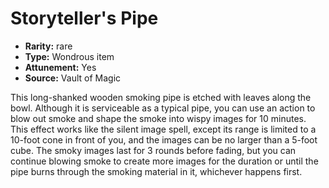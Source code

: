 
# Storyteller's Pipe

* **Rarity:** rare
* **Type:** Wondrous item
* **Attunement:** Yes
* **Source:** Vault of Magic


This long-shanked wooden smoking pipe is etched with leaves along the bowl. Although it is serviceable as a typical pipe, you can use an action to blow out smoke and shape the smoke into wispy images for 10 minutes. This effect works like the silent image spell, except its range is limited to a 10-foot cone in front of you, and the images can be no larger than a 5-foot cube. The smoky images last for 3 rounds before fading, but you can continue blowing smoke to create more images for the duration or until the pipe burns through the smoking material in it, whichever happens first.
